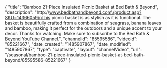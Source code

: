 {
    "title": "Bamboo 21-Piece Insulated Picnic Basket at Bed Bath & Beyond",
    "description": "http:\/\/www.bedbathandbeyond.com\/product.asp?SKU=14366059\nThis picnic basket is as stylish as it is functional. The basket is beautifully crafted from a combination of seagrass, banana leaves and bamboo, making it perfect for the outdoors and a unique accent to your decor. Thanks for watching. Make sure to subscribe to the Bed Bath & Beyond YouTube Channel.",
    "channelid": "85595586",
    "videoid": "85221667",
    "date_created": "1485907867",
    "date_modified": "1485907867",
    "type": "captivate",
    "layout": "channelVideo",
    "url": "\/seasonal\/bamboo-21-piece-insulated-picnic-basket-at-bed-bath-beyond\/85595586-85221667"
}